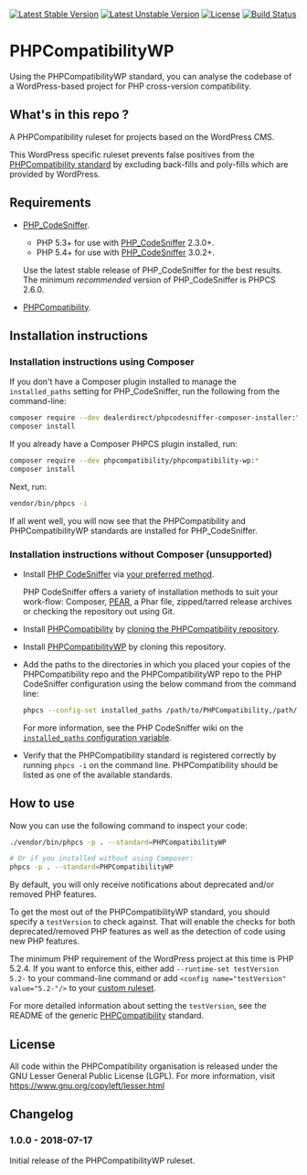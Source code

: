 [![Latest Stable Version](https://poser.pugx.org/PHPCompatibility/phpcompatibility-wp/v/stable.png)](https://packagist.org/packages/PHPCompatibility/phpcompatibility-wp)
[![Latest Unstable Version](https://poser.pugx.org/PHPCompatibility/phpcompatibility-wp/v/unstable.png)](https://packagist.org/packages/PHPCompatibility/phpcompatibility-wp)
[![License](https://poser.pugx.org/PHPCompatibility/phpcompatibility-wp/license.png)](https://github.com/PHPCompatibility/PHPCompatibilityWP/blob/master/LICENSE)
[![Build Status](https://travis-ci.org/PHPCompatibility/PHPCompatibilityWP.png?branch=master)](https://travis-ci.org/PHPCompatibility/PHPCompatibilityWP)

# PHPCompatibilityWP

Using the PHPCompatibilityWP standard, you can analyse the codebase of a WordPress-based project for PHP cross-version compatibility.


## What's in this repo ?

A PHPCompatibility ruleset for projects based on the WordPress CMS.

This WordPress specific ruleset prevents false positives from the [PHPCompatibility standard](https://github.com/PHPCompatibility/PHPCompatibility) by excluding back-fills and poly-fills which are provided by WordPress.


## Requirements

* [PHP_CodeSniffer](https://github.com/squizlabs/PHP_CodeSniffer).
    * PHP 5.3+ for use with [PHP_CodeSniffer](https://github.com/squizlabs/PHP_CodeSniffer) 2.3.0+.
    * PHP 5.4+ for use with [PHP_CodeSniffer](https://github.com/squizlabs/PHP_CodeSniffer) 3.0.2+.

    Use the latest stable release of PHP_CodeSniffer for the best results.
    The minimum _recommended_ version of PHP_CodeSniffer is PHPCS 2.6.0.
* [PHPCompatibility](https://github.com/PHPCompatibility/PHPCompatibility).


## Installation instructions

### Installation instructions using Composer

If you don't have a Composer plugin installed to manage the `installed_paths` setting for PHP_CodeSniffer, run the following from the command-line:
```bash
composer require --dev dealerdirect/phpcodesniffer-composer-installer:^0.4.3 phpcompatibility/phpcompatibility-wp:*
composer install
```

If you already have a Composer PHPCS plugin installed, run:
```bash
composer require --dev phpcompatibility/phpcompatibility-wp:*
composer install
```

Next, run:
```bash
vendor/bin/phpcs -i
```
If all went well, you will now see that the PHPCompatibility and PHPCompatibilityWP standards are installed for PHP_CodeSniffer.

### Installation instructions without Composer (unsupported)

* Install [PHP CodeSniffer](https://github.com/squizlabs/PHP_CodeSniffer) via [your preferred method](https://github.com/squizlabs/PHP_CodeSniffer#installation).

    PHP CodeSniffer offers a variety of installation methods to suit your work-flow: Composer, [PEAR](http://pear.php.net/PHP_CodeSniffer), a Phar file, zipped/tarred release archives or checking the repository out using Git.

* Install [PHPCompatibility](https://github.com/PHPCompatibility/PHPCompatibility) by [cloning the PHPCompatibility repository](https://github.com/PHPCompatibility/PHPCompatibility#installation-via-a-git-check-out-to-an-arbitrary-directory-method-2).

* Install [PHPCompatibilityWP](https://github.com/PHPCompatibility/PHPCompatibilityWP) by cloning this repository.

* Add the paths to the directories in which you placed your copies of the PHPCompatibility repo and the PHPCompatibilityWP repo to the PHP CodeSniffer configuration using the below command from the command line:
   ```bash
   phpcs --config-set installed_paths /path/to/PHPCompatibility,/path/to/PHPCompatibilityWP
   ```
   For more information, see the PHP CodeSniffer wiki on the [`installed_paths` configuration variable](https://github.com/squizlabs/PHP_CodeSniffer/wiki/Configuration-Options#setting-the-installed-standard-paths).

* Verify that the PHPCompatibility standard is registered correctly by running `phpcs -i` on the command line. PHPCompatibility should be listed as one of the available standards.


## How to use

Now you can use the following command to inspect your code:
```bash
./vendor/bin/phpcs -p . --standard=PHPCompatibilityWP

# Or if you installed without using Composer:
phpcs -p . --standard=PHPCompatibilityWP
```

By default, you will only receive notifications about deprecated and/or removed PHP features.

To get the most out of the PHPCompatibilityWP standard, you should specify a `testVersion` to check against. That will enable the checks for both deprecated/removed PHP features as well as the detection of code using new PHP features.

The minimum PHP requirement of the WordPress project at this time is PHP 5.2.4. If you want to enforce this, either add `--runtime-set testVersion 5.2-` to your command-line command or add `<config name="testVersion" value="5.2-"/>` to your [custom ruleset](https://github.com/PHPCompatibility/PHPCompatibility#using-a-custom-ruleset).

For more detailed information about setting the `testVersion`, see the README of the generic [PHPCompatibility](https://github.com/PHPCompatibility/PHPCompatibility#sniffing-your-code-for-compatibility-with-specific-php-versions) standard.


## License

All code within the PHPCompatibility organisation is released under the GNU Lesser General Public License (LGPL). For more information, visit https://www.gnu.org/copyleft/lesser.html


## Changelog

### 1.0.0 - 2018-07-17

Initial release of the PHPCompatibilityWP ruleset.
